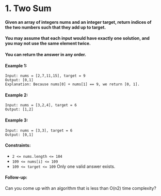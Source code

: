 # 1. Two Sum

#### Given an array of integers nums and an integer target, return indices of the two numbers such that they add up to target.

#### You may assume that each input would have exactly one solution, and you may not use the same element twice.

#### You can return the answer in any order.

#### Example 1:

```
Input: nums = [2,7,11,15], target = 9
Output: [0,1]
Explanation: Because nums[0] + nums[1] == 9, we return [0, 1].
```

#### Example 2:

```
Input: nums = [3,2,4], target = 6
Output: [1,2]
```

#### Example 3:

```
Input: nums = [3,3], target = 6
Output: [0,1]
```

#### Constraints:

- `2 <= nums.length <= 104`
- `109 <= nums[i] <= 109`
- `109 <= target <= 109`
  Only one valid answer exists.

#### Follow-up:

Can you come up with an algorithm that is less than O(n2) time complexity?
